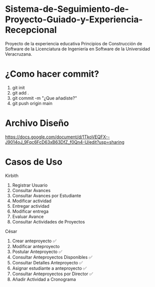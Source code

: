 # Sistema-de-Seguimiento-de-Proyecto-Guiado-y-Experiencia-Recepcional
Proyecto de la experiencia educativa Principios de Construcción de Software de la Licenciatura de Ingeniería en Software de la Universidad Veracruzana.

# ¿Como hacer commit?
1. git init
2. git add .
3. git commit -m "¿Que añadiste?"
4. git push origin main

# Archivo Diseño
https://docs.google.com/document/d/1TkoVEQFX--J9014oJ_9Fqc6FcD63xB63DfZ_f0Qn4-U/edit?usp=sharing

# Casos de Uso
Kirbith
1. Registrar Usuario
2. Consultar Avances
3. Consultar Avances por Estudiante
4. Modificar actividad
5. Entregar actividad
6. Modificar entrega
7. Evaluar Avance
8. Consultar Actividades de Proyectos

César
1. Crear anteproyecto ✅
2. Modificar anteproyecto
3. Postular Anteproyecto ✅
4. Consultar Anteproyectos Disponibles ✅
5. Consultar Detalles Anteproyecto ✅
6. Asignar estudiante a anteproyecto ✅
7. Consultar Anteproyectos por Director ✅
8. Añadir Actividad a Cronograma
